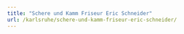 ```yaml
---
title: "Schere und Kamm Friseur Eric Schneider"
url: /karlsruhe/schere-und-kamm-friseur-eric-schneider/
---
```

